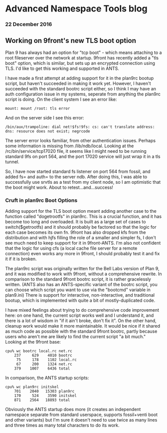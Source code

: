 # Advanced Namespace Tools blog

### 22 December 2016

## Working on 9front's new TLS boot option

Plan 9 has always had an option for "tcp boot" - which means attaching to a root fileserver over the network at startup. 9front has recently added a "tls boot" option, which is similar, but sets up an encrypted connection using TLS. I'd like to get this working and supported in ANTS.

I have made a first attempt at adding support for it in the plan9rc bootup script, but haven't succeeded in making it work yet. However, I haven't succeeded with the standard bootrc script either, so I think I may have an auth configuration issue in my systems, seperate from anything the plan9rc script is doing. On the client system I see an error like:

	mount: mount /root: tls error

And on the server side I see this error:

	/bin/aux/trampoline: dial net!$fs!9fs: cs: can't translate address: dns: resource does not exist; negrcode

The server error looks familiar, from other authentication issues. Perhaps some information is missing from /lib/ndb/local. Looking at the /rc/bin/service/tcp17020 file, it seems like I might need to be running standard 9fs on port 564, and the port 17020 service will just wrap it in a tls tunnel.

So, I have now started standard fs listener on port 564 from fossil, and added fs= and auth= to the server ndb. After doing this, I was able to successfully use srvtls as a test from my client node, so I am optimistic that the boot might work. About to retest...and...success!

### Cruft in plan9rc Boot Options

Adding support for the TLS boot option meant adding another case to the function called "dogetrootfs" in plan9rc. This is a crucial function, and it has become too long and overloaded. It is built as a large set of cases to switch($getrootfs) and it should probably be factored so that the logic for each case becomes its own fn. 9front has also dropped kfs from the distribution and with hjfs filling the role of a smaller and simpler fs, I don't see much need to keep support for it in 9front-ANTS. I'm also not confident that the logic for using cfs (a local cache file server for a remote connection) even works any more in 9front, I should probably test it and fix it if it is broken. 

The plan9rc script was originally written for the Bell Labs version of Plan 9, and it was modified to work with 9front, without a comprehensive rewrite. In comparison to the standard 9front bootrc script, it is rather gracelessly written. (ANTS also has an ANTS-specific variant of the bootrc script, you can choose which script you want to use via the "bootcmd" variable in plan9.ini) There is support for interactive, non-interactive, and traditional bootup, which is implemented with quite a bit of mostly-duplicated code.

I have mixed feelings about trying to do comprehensive code improvement here: on one hand, the current script works well and I understand it, and there is a lot of wisdom in "if it ain't broke, don't fix it". On the other hand, cleanup work would make it more maintainable. It would be nice if it shared as much code as possible with the standard 9front bootrc, partly because users who aren't me are likely to find the current script "a bit much." Looking at the 9front base:

	cpu% wc bootrc local.rc net.rc
	    237     629    4010 bootrc
	     75     178    1102 local.rc
	     67     200    1324 net.rc
	    379    1007    6436 total

In comparison, the ANTS startup scripts:

	cpu% wc plan9rc initskel
	    701    2040   15303 plan9rc
	    170     524    3590 initskel
	    871    2564   18893 total

Obviously the ANTS startup does more (it creates an independent namespace separate from standard userspace, supports fossil+venti boot and other variants) but I'm sure it doesn't need to use twice as many lines and three times as many total characters to do its work.
